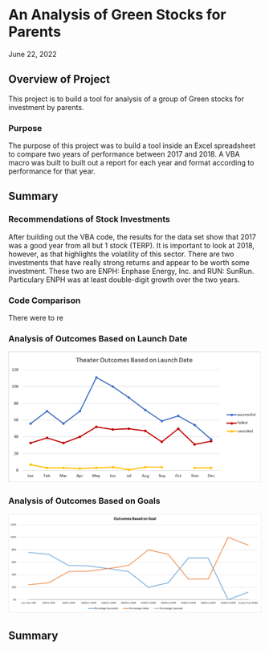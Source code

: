 # An Analysis of Green Stocks for Parents
June 22, 2022

## Overview of Project
This project is to build a tool for analysis of a group of Green stocks for investment by parents.

### Purpose
The purpose of this project was to build a tool inside an Excel spreadsheet to compare two years of performance between 2017 and 2018. A VBA macro was built to built out a report for each year and format according to performance for that year.

## Summary
### Recommendations of Stock Investments
After building out the VBA code, the results for the data set show that 2017 was a good year from all but 1 stock (TERP). It is important to look at 2018, however, as that highlights the volatility of this sector. There are two investments that have really strong returns and appear to be worth some investment. These two are ENPH: Enphase Energy, Inc. and RUN: SunRun. Particulary ENPH was at least double-digit growth over the two years.


### Code Comparison
There were to re

### Analysis of Outcomes Based on Launch Date
![](https://github.com/NortonAAA/kickstarter-analysis/blob/main/Theater_Outcomes_vs_Launch.png)

### Analysis of Outcomes Based on Goals
![](https://github.com/NortonAAA/kickstarter-analysis/blob/main/Outcomes_vs_Goals.png)

## Summary

